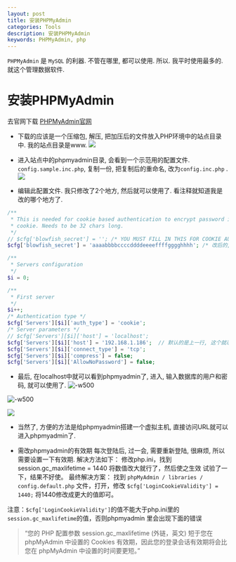 ```yaml
---
layout: post
title: 安装PHPMyAdmin
categories: Tools
description: 安装PHPMyAdmin
keywords: PHPMyAdmin, php
---
```


`PHPMyAdmin` 是 `MySQL` 的利器. 不管在哪里, 都可以使用. 所以. 我平时使用最多的. 就这个管理数据软件.

# 安装PHPMyAdmin
去官网下载
[PHPMyAdmin官网](https://www.phpmyadmin.net/)

* 下载的应该是一个压缩包, 解压, 把加压后的文件放入PHP环境中的站点目录中. 我的站点目录是www. 
![](/images/posts/14791072031210.jpg)


* 进入站点中的phpmyadmin目录, 会看到一个示范用的配置文件. `config.sample.inc.php`, 复制一份, 把复制后的重命名, 改为`config.inc.php` .
![](/images/posts/14791072964208.jpg)

* 编辑此配置文件. 
我只修改了2个地方, 然后就可以使用了. 看注释就知道我是改的哪个地方了. 

```php
/**
 * This is needed for cookie based authentication to encrypt password in
 * cookie. Needs to be 32 chars long.
 */
// $cfg['blowfish_secret'] = ''; /* YOU MUST FILL IN THIS FOR COOKIE AUTH! */
$cfg['blowfish_secret'] = 'aaaabbbbccccddddeeeeffffgggghhhh'; /* 改后的, 默认的是上一行. cookie加密用的, 必须32位字符 */

/**
 * Servers configuration
 */
$i = 0;

/**
 * First server
 */
$i++;
/* Authentication type */
$cfg['Servers'][$i]['auth_type'] = 'cookie';
/* Server parameters */
// $cfg['Servers'][$i]['host'] = 'localhost';
$cfg['Servers'][$i]['host'] = '192.168.1.186';	// 默认的是上一行, 这个就改为要连接的数据库的IP地址. 
$cfg['Servers'][$i]['connect_type'] = 'tcp';
$cfg['Servers'][$i]['compress'] = false;
$cfg['Servers'][$i]['AllowNoPassword'] = false;
```


* 最后, 在localhost中就可以看到phpmyadmin了, 进入, 输入数据库的用户和密码, 就可以使用了. 
![-w500](/images/posts/14791075850436.jpg)


![-w500](/images/posts/14791076774626.jpg)


![](/images/posts/14791076934215.jpg)


* 当然了, 方便的方法是给phpmyadmin搭建一个虚拟主机, 直接访问URL就可以进入phpmyadmin了. 

* 需改phpmyadmin的有效期
	每次登陆后, 过一会, 需要重新登陆, 很麻烦, 所以需要设置一下有效期. 
	解决方法如下：
修改php.ini，找到
session.gc_maxlifetime = 1440
将数值改大就行了，然后使之生效
试验了一下，结果不好使。
最终解决方案：
找到 `phpMyAdmin / libraries / config.default.php` 文件，打开，修改
`$cfg['LoginCookieValidity'] = 1440;`
将1440修改成更大的值即可。

注意：`$cfg['LoginCookieValidity']`的值不能大于php.ini里的`session.gc_maxlifetime`的值，否则phpmyadmin 里会出现下面的错误

> “您的 PHP 配置参数 session.gc_maxlifetime (外链，英文) 短于您在 phpMyAdmin 中设置的 Cookies 有效期，因此您的登录会话有效期将会比您在 phpMyAdmin 中设置的时间要更短。”

